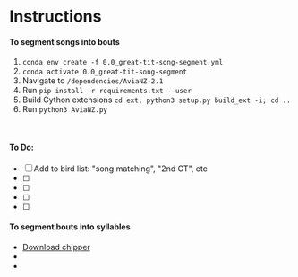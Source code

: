 Instructions
==============


#### To segment songs into bouts

 1. `conda env create -f 0.0_great-tit-song-segment.yml`
 2. `conda activate 0.0_great-tit-song-segment`
 3. Navigate to `/dependencies/AviaNZ-2.1`
 4. Run `pip install -r requirements.txt --user`
 5. Build Cython extensions `cd ext; python3 setup.py build_ext -i; cd ..`
 6. Run `python3 AviaNZ.py`

<br>

#### To Do:
- [ ] Add to bird list: "song matching", "2nd GT", etc
- [ ] 
- [ ] 
- [ ] 
- [ ] 


 #### To segment bouts into syllables

  - [Download chipper](https://github.com/CreanzaLab/chipper/blob/master/docs/chipper_manual.md)
  - 
  - 